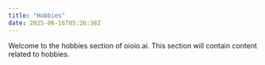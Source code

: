```yaml
---
title: "Hobbies"
date: 2025-06-16T05:26:38Z
---
```


Welcome to the hobbies section of oioio.ai. This section will contain content related to hobbies.
